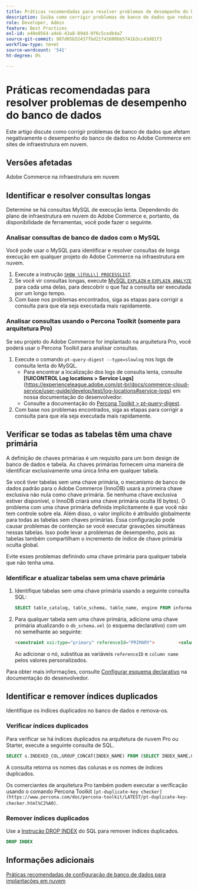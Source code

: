 ```yaml
---
title: Práticas recomendadas para resolver problemas de desempenho do banco de dados
description: Saiba como corrigir problemas de banco de dados que reduzem o desempenho em sites do Adobe Commerce implantados em infraestrutura em nuvem.
role: Developer, Admin
feature: Best Practices
exl-id: e40e0564-a4eb-43a8-89dd-9f6c5cedb4a7
source-git-commit: 987d65b52437fbd21f41600bb5741b3cc43d01f3
workflow-type: tm+mt
source-wordcount: '541'
ht-degree: 0%

---
```


<!--Consider moving this topic to the Maintenance section-->

# Práticas recomendadas para resolver problemas de desempenho do banco de dados

Este artigo discute como corrigir problemas de banco de dados que afetam negativamente o desempenho do banco de dados no Adobe Commerce em sites de infraestrutura em nuvem.

## Versões afetadas

Adobe Commerce na infraestrutura em nuvem

## Identificar e resolver consultas longas

Determine se há consultas MySQL de execução lenta. Dependendo do plano de infraestrutura em nuvem do Adobe Commerce e, portanto, da disponibilidade de ferramentas, você pode fazer o seguinte.

### Analisar consultas de banco de dados com o MySQL

Você pode usar o MySQL para identificar e resolver consultas de longa execução em qualquer projeto do Adobe Commerce na infraestrutura em nuvem.

1. Execute a instrução [`SHOW \[FULL\] PROCESSLIST`](https://dev.mysql.com/doc/refman/8.0/en/show-processlist.html).
1. Se você vir consultas longas, execute [MySQL `EXPLAIN` e `EXPLAIN ANALYZE`](https://mysqlserverteam.com/mysql-explain-analyze/) para cada uma delas, para descobrir o que faz a consulta ser executada por um longo tempo.
1. Com base nos problemas encontrados, siga as etapas para corrigir a consulta para que ela seja executada mais rapidamente.

### Analisar consultas usando o Percona Toolkit (somente para arquitetura Pro)

Se seu projeto do Adobe Commerce for implantado na arquitetura Pro, você poderá usar o Percona Toolkit para analisar consultas.

1. Execute o comando `pt-query-digest --type=slowlog` nos logs de consulta lenta do MySQL.
   * Para encontrar a localização dos logs de consulta lenta, consulte **[!UICONTROL Log locations > Service Logs]**(https://experienceleague.adobe.com/pt-br/docs/commerce-cloud-service/user-guide/develop/test/log-locations#service-logs) em nossa documentação do desenvolvedor.
   * Consulte a documentação do [Percona Toolkit > pt-query-digest](https://www.percona.com/doc/percona-toolkit/LATEST/pt-query-digest.html#pt-query-digest).
1. Com base nos problemas encontrados, siga as etapas para corrigir a consulta para que ela seja executada mais rapidamente.

## Verificar se todas as tabelas têm uma chave primária

A definição de chaves primárias é um requisito para um bom design de banco de dados e tabela. As chaves primárias fornecem uma maneira de identificar exclusivamente uma única linha em qualquer tabela.

Se você tiver tabelas sem uma chave primária, o mecanismo de banco de dados padrão para o Adobe Commerce (InnoDB) usará a primeira chave exclusiva não nula como chave primária. Se nenhuma chave exclusiva estiver disponível, o InnoDB criará uma chave primária oculta (6 bytes). O problema com uma chave primária definida implicitamente é que você não tem controle sobre ela. Além disso, o valor implícito é atribuído globalmente para todas as tabelas sem chaves primárias. Essa configuração pode causar problemas de contenção se você executar gravações simultâneas nessas tabelas. Isso pode levar a problemas de desempenho, pois as tabelas também compartilham o incremento de índice de chave primária oculta global.

Evite esses problemas definindo uma chave primária para qualquer tabela que não tenha uma.

### Identificar e atualizar tabelas sem uma chave primária

1. Identifique tabelas sem uma chave primária usando a seguinte consulta SQL:

   ```sql
   SELECT table_catalog, table_schema, table_name, engine FROM information_schema.tables        WHERE (table_catalog, table_schema, table_name) NOT IN (SELECT table_catalog, table_schema, table_name FROM information_schema.table_constraints  WHERE constraint_type = 'PRIMARY KEY') AND table_schema NOT IN ('information_schema', 'pg_catalog');    
   ```

1. Para qualquer tabela sem uma chave primária, adicione uma chave primária atualizando o `db_schema.xml` (o esquema declarativo) com um nó semelhante ao seguinte:

   ```html
   <constraint xsi:type="primary" referenceId="PRIMARY">         <column name="id_column"/>     </constraint>    
   ```

   Ao adicionar o nó, substitua as variáveis `referenceID` e `column name` pelos valores personalizados.

Para obter mais informações, consulte [Configurar esquema declarativo](https://developer.adobe.com/commerce/php/development/components/declarative-schema/configuration/) na documentação do desenvolvedor.

## Identificar e remover índices duplicados

Identifique os índices duplicados no banco de dados e remova-os.

### Verificar índices duplicados

Para verificar se há índices duplicados na arquitetura de nuvem Pro ou Starter, execute a seguinte consulta de SQL.

```sql
SELECT s.INDEXED_COL,GROUP_CONCAT(INDEX_NAME) FROM (SELECT INDEX_NAME,GROUP_CONCAT(CONCAT(TABLE_NAME,'.',COLUMN_NAME) ORDER BY CONCAT(SEQ_IN_INDEX,COLUMN_NAME)) 'INDEXED_COL' FROM INFORMATION_SCHEMA.STATISTICS WHERE TABLE_SCHEMA = 'db?' GROUP BY INDEX_NAME)as s GROUP BY INDEXED_COL HAVING COUNT(1)>1
```

A consulta retorna os nomes das colunas e os nomes de índices duplicados.

Os comerciantes de arquitetura Pro também podem executar a verificação usando o comando Percona Toolkit `[pt-duplicate-key checker](https://www.percona.com/doc/percona-toolkit/LATEST/pt-duplicate-key-checker.html%C2%A0)`.

### Remover índices duplicados

Use a [Instrução DROP INDEX](https://dev.mysql.com/doc/refman/8.0/en/drop-index.html) do SQL para remover índices duplicados.

```SQL
DROP INDEX
```

## Informações adicionais

[Práticas recomendadas de configuração de banco de dados para implantações em nuvem](../planning/database-on-cloud.md)
